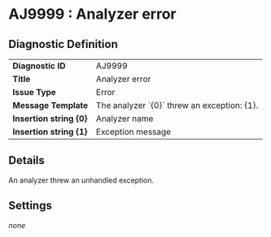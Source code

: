 # AJ9999 : Analyzer error

## Diagnostic Definition

<table>
  <tr>
    <td class="header"><b>Diagnostic ID</b></td>
    <td>AJ9999</td>
  </tr>
  <tr>
    <td class="header"><b>Title</b></td>
    <td>Analyzer error</td>
  </tr>
  <tr>
    <td class="header"><b>Issue Type</b></td>
    <td>Error</td>
  </tr>
  <tr>
    <td class="header"><b>Message Template</b></td>
    <td>The analyzer `{0}` threw an exception: {1}.</td>
  </tr>
    <tr>
    <td class="header"><b>Insertion string {0}</b></td>
    <td>Analyzer name</td>
  </tr>
  <tr>
    <td class="header"><b>Insertion string {1}</b></td>
    <td>Exception message</td>
  </tr>

</table>

## Details

An analyzer threw an unhandled exception.


## Settings

*none*

